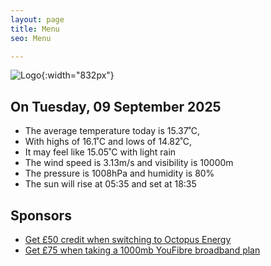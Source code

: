 ```yaml
---
layout: page
title: Menu
seo: Menu

---
```


![Logo](/images/logo.jpg){:width="832px"}

<!-- weather_marker starts -->
## On Tuesday, 09 September 2025

- The average temperature today is 15.37˚C,
- With highs of 16.1˚C and lows of 14.82˚C,
- It may feel like 15.05˚C with light rain
- The wind speed is 3.13m/s and visibility is 10000m
- The pressure is 1008hPa and humidity is 80%
- The sun will rise at 05:35 and set at 18:35

<!-- weather_marker ends -->

## Sponsors

- [Get £50 credit when switching to Octopus Energy](https://bit.ly/3oD1nnS)
- [Get £75 when taking a 1000mb YouFibre broadband plan](https://aklam.io/91zWhU?)
